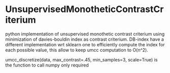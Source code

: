 # UnsupervisedMonotheticContrastCriterium

python implementation of unsupervised monothetic contrast criterium using minimization of davies-bouldin index as contrast criterium.
DB-index have a different implementation wrt sklearn one to efficiently compute the index for each possible value, this allow to keep umcc computation to O(n^2).

umcc_discretize(data, max_contrast=.45, min_samples=3, scale=True)
is the function to call
numpy only required
